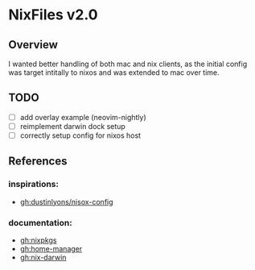 # NixFiles v2.0

## Overview

I wanted better handling of both mac and nix clients, as the initial config was target intitally to nixos and was extended to mac over time.

## TODO

- [ ] add overlay example (neovim-nightly)
- [ ] reimplement darwin dock setup
- [ ] correctly setup config for nixos host

## References

### inspirations:

- [gh:dustinlyons/nisox-config](https://github.com/dustinlyons/nixos-config)

### documentation:

- [gh:nixpkgs](https://github.com/NixOS/nixpkgs)
- [gh:home-manager](https://github.com/nix-community/home-manager/tree/master/modules/programs)
- [gh:nix-darwin](https://github.com/LnL7/nix-darwin)
